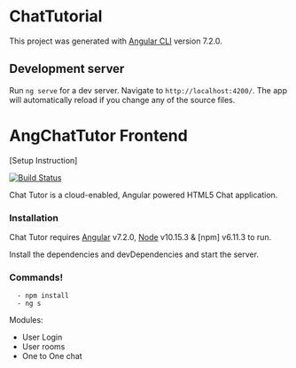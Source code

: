 # ChatTutorial

This project was generated with [Angular CLI](https://github.com/angular/angular-cli) version 7.2.0.

## Development server

Run `ng serve` for a dev server. Navigate to `http://localhost:4200/`. The app will automatically reload if you change any of the source files.

# AngChatTutor Frontend

[Setup Instruction]

[![Build Status](https://travis-ci.org/joemccann/dillinger.svg?branch=master)](https://github.com/ManojDatt/ChatTutor)

Chat Tutor is a cloud-enabled, Angular powered HTML5 Chat application.
### Installation

Chat Tutor requires [Angular](https://cli.angular.io/) v7.2.0, [Node]() v10.15.3 & [npm] v6.11.3 to run.

Install the dependencies and devDependencies and start the server.

### Commands!
````
  - npm install
  - ng s
````

Modules:
  - User Login
  - User rooms
  - One to One chat

